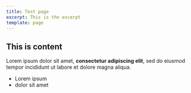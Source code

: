 ```yaml
---
title: Test page
excerpt: This is the excerpt
template: page
---
```

## This is content

Lorem ipsum dolor sit amet, **consectetur adipiscing elit**, sed do eiusmod tempor incididunt ut labore et dolore magna aliqua.

*   Lorem ipsum
*   dolor sit amet
